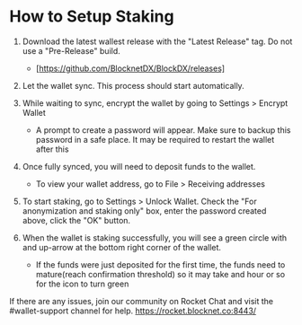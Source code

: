 # How to Setup Staking

1. Download the latest wallest release with the "Latest Release" tag. Do not use a "Pre-Release" build.

    - [https://github.com/BlocknetDX/BlockDX/releases]
 
2. Let the wallet sync. This process should start automatically.

3. While waiting to sync, encrypt the wallet by going to Settings > Encrypt Wallet
    - A prompt to create a password will appear. Make sure to backup this password in a safe place. It may be required to restart the wallet after this

4. Once fully synced, you will need to deposit funds to the wallet.
    - To view your wallet address, go to File > Receiving addresses

5. To start staking, go to Settings > Unlock Wallet. Check the "For anonymization and staking only" box, enter the password created above, click the "OK" button.

6. When the wallet is staking successfully, you will see a green circle with and up-arrow at the bottom right corner of the wallet.
    - If the funds were just deposited for the first time, the funds need to mature(reach confirmation threshold) so it may take and hour or so for the icon to turn green
    
If there are any issues, join our community on Rocket Chat and visit the #wallet-support channel for help.
https://rocket.blocknet.co:8443/
